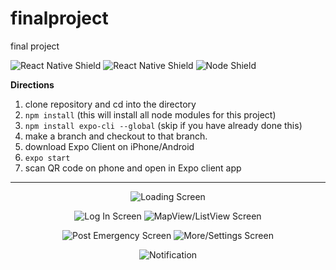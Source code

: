 # finalproject
final project

![React Native Shield](https://img.shields.io/badge/Platform-iOS%20%7C%20Android-lightgrey.svg)
![React Native Shield](https://img.shields.io/badge/Made%20with-React%20Native-blue.svg)
![Node Shield](https://img.shields.io/badge/node-%3E%3D%206.0.0-brightgreen.svg?maxAge=2592000)

__Directions__
1) clone repository and cd into the directory
2) `npm install` (this will install all node modules for this project)
3) `npm install expo-cli --global` (skip if you have already done this)
4) make a branch and checkout to that branch.
5) download Expo Client on iPhone/Android
6) `expo start`
7) scan QR code on phone and open in Expo client app

______________________________________________________

<p align="center">
  <img alt="Loading Screen" src="https://github.com/colinfran/pigeonapp/blob/master/assets/demo/loading.png"/>
</p>

<p align="center">
  <img alt="Log In Screen" src="https://github.com/colinfran/pigeonapp/blob/master/assets/demo/1.gif"/>
  <img alt="MapView/ListView Screen" src="https://github.com/colinfran/pigeonapp/blob/master/assets/demo/2.gif"/>
</p>

<p align="center">
  <img alt="Post Emergency Screen" src="https://github.com/colinfran/pigeonapp/blob/master/assets/demo/3.gif"/>
  <img alt="More/Settings Screen" src="https://github.com/colinfran/pigeonapp/blob/master/assets/demo/4.gif"/>
</p>

<p align="center">
  <img alt="Notification" src="https://github.com/colinfran/pigeonapp/blob/master/assets/demo/5.gif"/>
</p>
